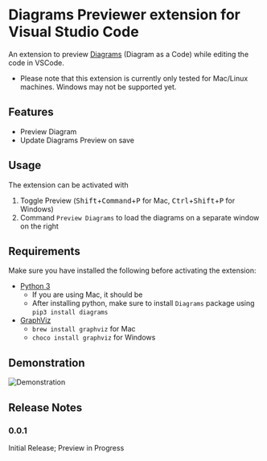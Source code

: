 # Diagrams Previewer extension for Visual Studio Code
An extension to preview [Diagrams](https://diagrams.mingrammer.com/) (Diagram as a Code) while editing the code in VSCode.

* Please note that this extension is currently only tested for Mac/Linux machines. Windows may not be supported yet.

## Features
- Preview Diagram
- Update Diagrams Preview on save

## Usage
The extension can be activated with
1. Toggle Preview (<kbd>Shift</kbd>+<kbd>Command</kbd>+<kbd>P</kbd> for Mac, <kbd>Ctrl</kbd>+<kbd>Shift</kbd>+<kbd>P</kbd> for Windows)
2. Command `Preview Diagrams` to load the diagrams on a separate window on the right

## Requirements
Make sure you have installed the following before activating the extension:
- [Python 3](https://www.python.org/downloads/)
    - If you are using Mac, it should be 
    - After installing python, make sure to install `Diagrams` package using `pip3 install diagrams`
- [GraphViz](https://www.graphviz.org/)
    - `brew install graphviz` for Mac
    - `choco install graphviz` for Windows

## Demonstration
![Demonstration](./resources/preview.gif)

## Release Notes

### 0.0.1
Initial Release; Preview in Progress